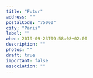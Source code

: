 ```yaml
---
title: "Futur"
address: ""
postalCode: "75000"
city: "Paris"
label: ""
when: 2019-09-23T09:58:08+02:00
description: ""
photos: ""
draft: true
important: false
association: ""
---
```

